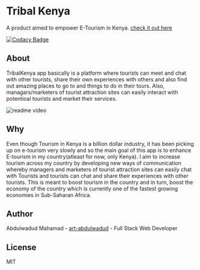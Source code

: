 # Tribal Kenya

A product aimed to empower E-Tourism in Kenya. [check it out here](https://tribalkenya.netlify.app/)

[![Codacy Badge](https://api.codacy.com/project/badge/Grade/10e10d8505a0478385f79db25218f24d)](https://app.codacy.com/gh/BuildForSDGCohort2/Team-40K-Frontend?utm_source=github.com&utm_medium=referral&utm_content=BuildForSDGCohort2/Team-40K-Frontend&utm_campaign=Badge_Grade_Settings)

## About

TribalKenya app basically is a platform where tourists can meet and chat with other tourists, share their own experiences with others and also find out amazing places to go to and things to do in their tours. Also, managars/marketers of tourist attraction sites can easily interact with potentioal tourists and market their services.

![readme video](https://user-images.githubusercontent.com/60689731/93761348-52fcca00-fc16-11ea-89df-cd2abbd66473.gif)

## Why

Even though Tourism in Kenya is a billion dollar industry, it has been picking up on e-tourism very slowly and so the main goal of this app is to enhance E-tourism in my country(atleast for now, only Kenya). I aim to increase tourism across my country by developing new ways of communication whereby managers and marketers of tourist attraction sites can easily chat with Tourists and tourists can chat and share their experiences with other tourists. This is meant to boost tourism in the country and in turn, boost the economy of the country which is currently one of the fastest growing economies in Sub-Saharan Africa.

## Author

Abdulwadud Mahamad - [art-abdulwadud](https://github.com/art-abdulwadud) - Full Stack Web Developer

## License

MIT
